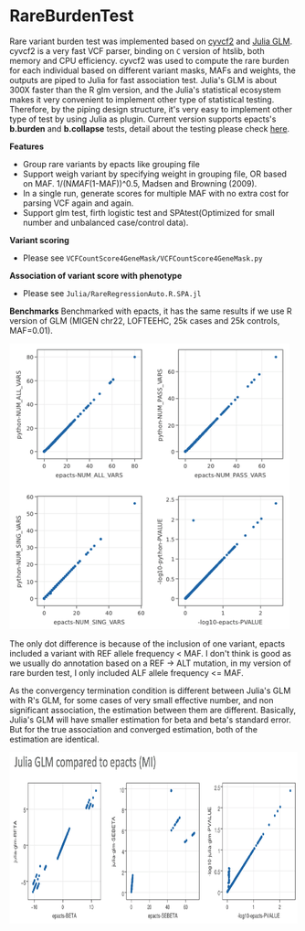 # RareBurdenTest

Rare variant burden test was implemented based on [cyvcf2](https://github.com/brentp/cyvcf2) and [Julia GLM](https://github.com/JuliaStats/GLM.jl).
cyvcf2 is a very fast VCF parser, binding on `C` version of htslib, both memory and CPU efficiency. cyvcf2 was used to compute the rare burden for each individual based on different variant masks, MAFs and weights, the outputs are piped to Julia for fast association test.
Julia's GLM is about 300X faster than the R glm version, and the Julia's statistical ecosystem makes
it very convenient to implement other type of statistical testing. Therefore, by the piping design structure,
it's very easy to implement other type of test by using Julia as plugin.
Current version supports epacts's **b.burden** and **b.collapse** tests, detail about the testing please check [here](https://genome.sph.umich.edu/wiki/EPACTS).

**Features**
- Group rare variants by epacts like grouping file
- Support weigh variant by specifying weight in grouping file, OR based on MAF. 1/(N*MAF*(1-MAF))^0.5, Madsen and Browning (2009).
- In a single run, generate scores for multiple MAF with no extra cost for parsing VCF again and again.
- Support glm test, firth logistic test and SPAtest(Optimized for small number and unbalanced case/control data).


**Variant scoring**
- Please see `VCFCountScore4GeneMask/VCFCountScore4GeneMask.py`

**Association of variant score with phenotype**
- Please see `Julia/RareRegressionAuto.R.SPA.jl`


**Benchmarks**
Benchmarked with epacts, it has the same results if we use R version of GLM (MIGEN chr22, LOFTEEHC, 25k cases and 25k controls, MAF=0.01).

<img src="./python_epacts_compare/e_p.png" height="500" title="">

The only dot difference is because of the inclusion of one variant, epacts included a variant with REF allele frequency < MAF. I don't think is good as we usually do annotation based on a REF -> ALT mutation, in my version of rare burden test, I only included ALF allele frequency <= MAF.

As the convergency termination condition is different between Julia's GLM with R's GLM,
for some cases of very small effective number, and non significant association, the estimation between
them are different. Basically, Julia's GLM will have smaller estimation for beta and beta's standard error.
But for the true association and converged estimation, both of the estimation are identical.

<img src="./Test/comp2.png" height="300" title="">
